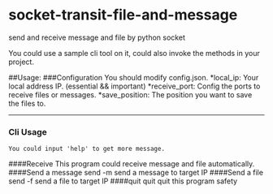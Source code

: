 # socket-transit-file-and-message
send and receive message and file by python socket

You could use a sample cli tool on it, could also invoke the methods in your project.

##Usage:
###Configuration
    You should modify config.json.
    *local_ip: Your local address IP. (essential && important)
    *receive_port: Config the ports to receive files or messages.
    *save_position: The position you want to save the files to.
***    
### Cli Usage
    You could input 'help' to get more message.
####Receive
    This program could receive message and file automatically.
####Send a message
    send <ip> -m <message>    send a message to target IP
####Send a file
    send <ip> -f <filename>   send a file to target IP
####quit
    quit                      quit this program safety
    